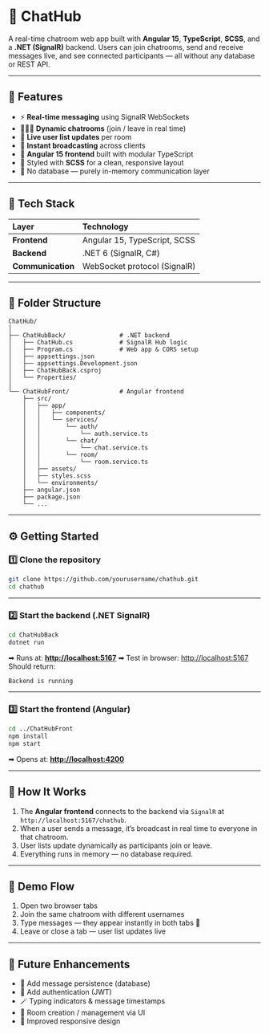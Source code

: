 # 💬 ChatHub

A real-time chatroom web app built with **Angular 15**, **TypeScript**, **SCSS**, and a **.NET (SignalR)** backend.
Users can join chatrooms, send and receive messages live, and see connected participants — all without any database or REST API.

---

## 🚀 Features

* ⚡ **Real-time messaging** using SignalR WebSockets
* 🧑‍🤝‍🧑 **Dynamic chatrooms** (join / leave in real time)
* 👥 **Live user list updates** per room
* 💬 **Instant broadcasting** across clients
* 🧩 **Angular 15 frontend** built with modular TypeScript
* 🎨 Styled with **SCSS** for a clean, responsive layout
* 🧹 No database — purely in-memory communication layer

---

## 🧰 Tech Stack

| Layer             | Technology                   |
| :---------------- | :--------------------------- |
| **Frontend**      | Angular 15, TypeScript, SCSS |
| **Backend**       | .NET 6 (SignalR, C#)         |
| **Communication** | WebSocket protocol (SignalR) |

---

## 📁 Folder Structure

```
ChatHub/
│
├── ChatHubBack/               # .NET backend
│   ├── ChatHub.cs             # SignalR Hub logic
│   ├── Program.cs             # Web app & CORS setup
│   ├── appsettings.json
│   ├── appsettings.Development.json
│   ├── ChatHubBack.csproj
│   └── Properties/
│
└── ChatHubFront/              # Angular frontend
    ├── src/
    │   ├── app/
    │   │   ├── components/
    │   │   └── services/
    │   │       └── auth/
    │   │           └── auth.service.ts
    │   │       └── chat/
    │   │           └── chat.service.ts
    │   │       └── room/
    │   │           └── room.service.ts
    │   ├── assets/
    │   ├── styles.scss
    │   └── environments/
    ├── angular.json
    ├── package.json
    └── ...
```

---

## ⚙️ Getting Started

### 1️⃣ Clone the repository

```bash
git clone https://github.com/yourusername/chathub.git
cd chathub
```

---

### 2️⃣ Start the backend (.NET SignalR)

```bash
cd ChatHubBack
dotnet run
```

➡ Runs at: **[http://localhost:5167](http://localhost:5167)**
➡ Test in browser: [http://localhost:5167](http://localhost:5167)
Should return:

```
Backend is running
```

---

### 3️⃣ Start the frontend (Angular)

```bash
cd ../ChatHubFront
npm install
npm start
```

➡ Opens at: **[http://localhost:4200](http://localhost:4200)**

---

## 🧠 How It Works

1. The **Angular frontend** connects to the backend via `SignalR` at `http://localhost:5167/chathub`.
2. When a user sends a message, it’s broadcast in real time to everyone in that chatroom.
3. User lists update dynamically as participants join or leave.
4. Everything runs in memory — no database required.

---

## 💬 Demo Flow

1. Open two browser tabs
2. Join the same chatroom with different usernames
3. Type messages — they appear instantly in both tabs 🎉
4. Leave or close a tab — user list updates live

---

## 🔧 Future Enhancements

* 🧠 Add message persistence (database)
* 🔐 Add authentication (JWT)
* 🪄 Typing indicators & message timestamps
* 🧱 Room creation / management via UI
* 📱 Improved responsive design
